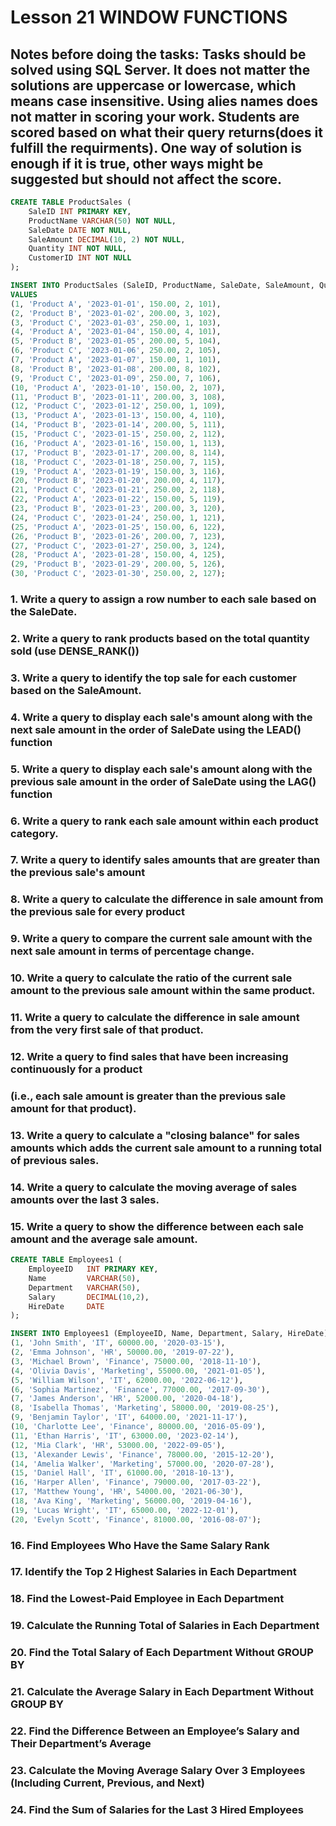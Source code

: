 # Lesson 21  WINDOW FUNCTIONS


## Notes before doing the tasks: Tasks should be solved using SQL Server. It does not matter the solutions are uppercase or lowercase, which means case insensitive. Using alies names does not matter in scoring your work. Students are scored based on what their query returns(does it fulfill the requirments). One way of solution is enough if it is true, other ways might be suggested but should not affect the score.

```sql
CREATE TABLE ProductSales (
    SaleID INT PRIMARY KEY,
    ProductName VARCHAR(50) NOT NULL,
    SaleDate DATE NOT NULL,
    SaleAmount DECIMAL(10, 2) NOT NULL,
    Quantity INT NOT NULL,
    CustomerID INT NOT NULL
);

INSERT INTO ProductSales (SaleID, ProductName, SaleDate, SaleAmount, Quantity, CustomerID)
VALUES 
(1, 'Product A', '2023-01-01', 150.00, 2, 101),
(2, 'Product B', '2023-01-02', 200.00, 3, 102),
(3, 'Product C', '2023-01-03', 250.00, 1, 103),
(4, 'Product A', '2023-01-04', 150.00, 4, 101),
(5, 'Product B', '2023-01-05', 200.00, 5, 104),
(6, 'Product C', '2023-01-06', 250.00, 2, 105),
(7, 'Product A', '2023-01-07', 150.00, 1, 101),
(8, 'Product B', '2023-01-08', 200.00, 8, 102),
(9, 'Product C', '2023-01-09', 250.00, 7, 106),
(10, 'Product A', '2023-01-10', 150.00, 2, 107),
(11, 'Product B', '2023-01-11', 200.00, 3, 108),
(12, 'Product C', '2023-01-12', 250.00, 1, 109),
(13, 'Product A', '2023-01-13', 150.00, 4, 110),
(14, 'Product B', '2023-01-14', 200.00, 5, 111),
(15, 'Product C', '2023-01-15', 250.00, 2, 112),
(16, 'Product A', '2023-01-16', 150.00, 1, 113),
(17, 'Product B', '2023-01-17', 200.00, 8, 114),
(18, 'Product C', '2023-01-18', 250.00, 7, 115),
(19, 'Product A', '2023-01-19', 150.00, 3, 116),
(20, 'Product B', '2023-01-20', 200.00, 4, 117),
(21, 'Product C', '2023-01-21', 250.00, 2, 118),
(22, 'Product A', '2023-01-22', 150.00, 5, 119),
(23, 'Product B', '2023-01-23', 200.00, 3, 120),
(24, 'Product C', '2023-01-24', 250.00, 1, 121),
(25, 'Product A', '2023-01-25', 150.00, 6, 122),
(26, 'Product B', '2023-01-26', 200.00, 7, 123),
(27, 'Product C', '2023-01-27', 250.00, 3, 124),
(28, 'Product A', '2023-01-28', 150.00, 4, 125),
(29, 'Product B', '2023-01-29', 200.00, 5, 126),
(30, 'Product C', '2023-01-30', 250.00, 2, 127);
```
### 1. Write a query to assign a row number to each sale based on the SaleDate.
### 2. Write a query to rank products based on the total quantity sold (use DENSE_RANK())
### 3. Write a query to identify the top sale for each customer based on the SaleAmount.
### 4. Write a query to display each sale's amount along with the next sale amount in the order of SaleDate using the LEAD() function
### 5. Write a query to display each sale's amount along with the previous sale amount in the order of SaleDate using the LAG() function
### 6. Write a query to rank each sale amount within each product category.
### 7. Write a query to identify sales amounts that are greater than the previous sale's amount
### 8. Write a query to calculate the difference in sale amount from the previous sale for every product
### 9.  Write a query to compare the current sale amount with the next sale amount in terms of percentage change.
### 10. Write a query to calculate the ratio of the current sale amount to the previous sale amount within the same product.
### 11. Write a query to calculate the difference in sale amount from the very first sale of that product.
### 12. Write a query to find sales that have been increasing continuously for a product 
### (i.e., each sale amount is greater than the previous sale amount for that product).
### 13. Write a query to calculate a "closing balance" for sales amounts which adds the current sale amount to a running total of previous sales.
### 14. Write a query to calculate the moving average of sales amounts over the last 3 sales.
### 15. Write a query to show the difference between each sale amount and the average sale amount.

```sql
CREATE TABLE Employees1 (
    EmployeeID   INT PRIMARY KEY,
    Name         VARCHAR(50),
    Department   VARCHAR(50),
    Salary       DECIMAL(10,2),
    HireDate     DATE
);

INSERT INTO Employees1 (EmployeeID, Name, Department, Salary, HireDate) VALUES
(1, 'John Smith', 'IT', 60000.00, '2020-03-15'),
(2, 'Emma Johnson', 'HR', 50000.00, '2019-07-22'),
(3, 'Michael Brown', 'Finance', 75000.00, '2018-11-10'),
(4, 'Olivia Davis', 'Marketing', 55000.00, '2021-01-05'),
(5, 'William Wilson', 'IT', 62000.00, '2022-06-12'),
(6, 'Sophia Martinez', 'Finance', 77000.00, '2017-09-30'),
(7, 'James Anderson', 'HR', 52000.00, '2020-04-18'),
(8, 'Isabella Thomas', 'Marketing', 58000.00, '2019-08-25'),
(9, 'Benjamin Taylor', 'IT', 64000.00, '2021-11-17'),
(10, 'Charlotte Lee', 'Finance', 80000.00, '2016-05-09'),
(11, 'Ethan Harris', 'IT', 63000.00, '2023-02-14'),
(12, 'Mia Clark', 'HR', 53000.00, '2022-09-05'),
(13, 'Alexander Lewis', 'Finance', 78000.00, '2015-12-20'),
(14, 'Amelia Walker', 'Marketing', 57000.00, '2020-07-28'),
(15, 'Daniel Hall', 'IT', 61000.00, '2018-10-13'),
(16, 'Harper Allen', 'Finance', 79000.00, '2017-03-22'),
(17, 'Matthew Young', 'HR', 54000.00, '2021-06-30'),
(18, 'Ava King', 'Marketing', 56000.00, '2019-04-16'),
(19, 'Lucas Wright', 'IT', 65000.00, '2022-12-01'),
(20, 'Evelyn Scott', 'Finance', 81000.00, '2016-08-07');
```

### 16. Find Employees Who Have the Same Salary Rank
### 17. Identify the Top 2 Highest Salaries in Each Department
### 18. Find the Lowest-Paid Employee in Each Department
### 19. Calculate the Running Total of Salaries in Each Department
### 20. Find the Total Salary of Each Department Without GROUP BY
### 21. Calculate the Average Salary in Each Department Without GROUP BY
### 22. Find the Difference Between an Employee’s Salary and Their Department’s Average
### 23. Calculate the Moving Average Salary Over 3 Employees (Including Current, Previous, and Next)
### 24. Find the Sum of Salaries for the Last 3 Hired Employees
